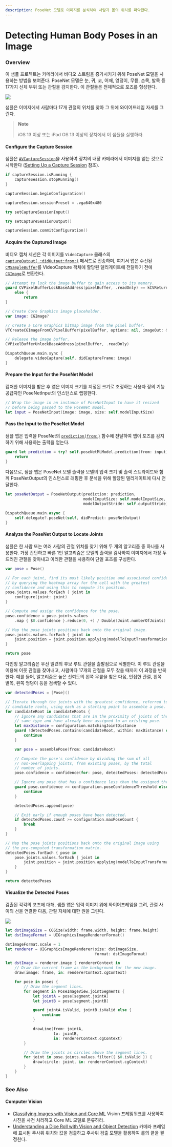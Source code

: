 ```yaml
---
description: PoseNet 모델로 이미지를 분석하여 사람과 몸의 위치를 파악한다.
---
```


# Detecting Human Body Poses in an Image

### Overview

이 샘플 프로젝트는 카메라에서 비디오 스트림을 증가시키기 위해 PoseNet 모델을 사용하는 방법을 보여준다. PoseNet 모델은 눈, 귀, 코, 어깨, 엉덩이, 무릎, 손목, 발목 등 17가지 신체 부위 또는 관절을 감지한다. 이 관절들은 전체적으로 포즈를 형성한다.

![](../.gitbook/assets/posenet_model.png)

샘플은 이미지에서 사람마다 17개 관절의 위치를 찾아 그 위에 와이어프레임 자세를 그린다.

> **Note**
>
> iOS 13 이상 또는 iPad OS 13 이상의 장치에서 이 샘플을 실행하라.

#### Configure the Capture Session <a id="3573295"></a>

샘플은 [`AVCaptureSession`](https://developer.apple.com/documentation/avfoundation/avcapturesession)을 사용하여 장치의 내장 카메라에서 이미지를 얻는 것으로 시작한다 \([Setting Up a Capture Session](https://developer.apple.com/documentation/avfoundation/cameras_and_media_capture/setting_up_a_capture_session) 참조\).

```swift
if captureSession.isRunning {
    captureSession.stopRunning()
}

captureSession.beginConfiguration()

captureSession.sessionPreset = .vga640x480

try setCaptureSessionInput()

try setCaptureSessionOutput()

captureSession.commitConfiguration()
```

#### Acquire the Captured Image <a id="3573296"></a>

비디오 캡처 세션은 각 이미지를 `VideoCapture` 클래스의 [`captureOutput(_:didOutput:from:)`](https://developer.apple.com/documentation/avfoundation/avcaptureaudiodataoutputsamplebufferdelegate/1386039-captureoutput) 메서드로 전송하며, 여기서 앱은 수신된 [`CMSampleBuffer`](https://developer.apple.com/documentation/coremedia/cmsamplebuffer)를 VideoCapture 객체에 할당된 델리게이트에 전달하기 전에 [`CGImage`](https://developer.apple.com/documentation/coregraphics/cgimage)로 변환한다.

```swift
// Attempt to lock the image buffer to gain access to its memory.
guard CVPixelBufferLockBaseAddress(pixelBuffer, .readOnly) == kCVReturnSuccess
    else {
        return
}

// Create Core Graphics image placeholder.
var image: CGImage?

// Create a Core Graphics bitmap image from the pixel buffer.
VTCreateCGImageFromCVPixelBuffer(pixelBuffer, options: nil, imageOut: &image)

// Release the image buffer.
CVPixelBufferUnlockBaseAddress(pixelBuffer, .readOnly)

DispatchQueue.main.sync {
    delegate.videoCapture(self, didCaptureFrame: image)
}
```

#### Prepare the Input for the PoseNet Model <a id="3573297"></a>

캡처한 이미지를 받은 후 앱은 이미지 크기를 지정된 크기로 조정하는 사용자 정의 기능 공급자인 PoseNetInput의 인스턴스로 랩핑한다.

```swift
// Wrap the image in an instance of PoseNetInput to have it resized
// before being passed to the PoseNet model.
let input = PoseNetInput(image: image, size: self.modelInputSize)
```

#### Pass the Input to the PoseNet Model <a id="3573298"></a>

샘플 앱은 입력을 PoseNet의 [`prediction(from:)`](https://developer.apple.com/documentation/coreml/mlmodel/2880280-prediction) 함수에 전달하여 앱이 포즈를 감지하기 위해 사용하는 출력을 얻는다.

```swift
guard let prediction = try? self.poseNetMLModel.prediction(from: input) else {
    return
}
```

다음으로, 샘플 앱은 PoseNet 모델 출력을 모델의 입력 크기 및 출력 스트라이드와 함께 PoseNetOutput의 인스턴스로 래핑한 후 분석을 위해 할당된 델리게이트에 다시 전달한다.

```swift
let poseNetOutput = PoseNetOutput(prediction: prediction,
                                  modelInputSize: self.modelInputSize,
                                  modelOutputStride: self.outputStride)

DispatchQueue.main.async {
    self.delegate?.poseNet(self, didPredict: poseNetOutput)
}
```

#### Analyze the PoseNet Output to Locate Joints <a id="3573299"></a>

샘플은 한 사람 또는 여러 사람의 관절 위치를 찾기 위해 두 개의 알고리즘 중 하나를 사용한다. 가장 간단하고 빠른 1인 알고리즘은 모델의 출력을 검사하여 이미지에서 가장 두드러진 관절을 찾아내고 이러한 관절을 사용하여 단일 포즈를 구성한다.

```swift
var pose = Pose()

// For each joint, find its most likely position and associated confidence
// by querying the heatmap array for the cell with the greatest
// confidence and using this to compute its position.
pose.joints.values.forEach { joint in
    configure(joint: joint)
}

// Compute and assign the confidence for the pose.
pose.confidence = pose.joints.values
    .map { $0.confidence }.reduce(0, +) / Double(Joint.numberOfJoints)

// Map the pose joints positions back onto the original image.
pose.joints.values.forEach { joint in
    joint.position = joint.position.applying(modelToInputTransformation)
}

return pose
```

다인칭 알고리즘은 우선 일련의 후보 루트 관절을 출발점으로 식별한다. 이 루트 관절을 이용해 이웃 관절을 찾아내고, 사람마다 17개의 관절을 모두 찾을 때까지 이 과정을 반복한다. 예를 들어, 알고리즘은 높은 신뢰도의 왼쪽 무릎을 찾은 다음, 인접한 관절, 왼쪽 발목, 왼쪽 엉덩이 등을 검색할 수 있다.

```swift
var detectedPoses = [Pose]()

// Iterate through the joints with the greatest confidence, referred to here as
// candidate roots, using each as a starting point to assemble a pose.
for candidateRoot in candidateRoots {
    // Ignore any candidates that are in the proximity of joints of the
    // same type and have already been assigned to an existing pose.
    let maxDistance = configuration.matchingJointDistance
    guard !detectedPoses.contains(candidateRoot, within: maxDistance) else {
        continue
    }

    var pose = assemblePose(from: candidateRoot)

    // Compute the pose's confidence by dividing the sum of all
    // non-overlapping joints, from existing poses, by the total
    // number of joints.
    pose.confidence = confidence(for: pose, detectedPoses: detectedPoses)

    // Ignore any pose that has a confidence less than the assigned threshold.
    guard pose.confidence >= configuration.poseConfidenceThreshold else {
        continue
    }

    detectedPoses.append(pose)

    // Exit early if enough poses have been detected.
    if detectedPoses.count >= configuration.maxPoseCount {
        break
    }
}

// Map the pose joints positions back onto the original image using
// the pre-computed transformation matrix.
detectedPoses.forEach { pose in
    pose.joints.values.forEach { joint in
        joint.position = joint.position.applying(modelToInputTransformation)
    }
}

return detectedPoses
```

#### Visualize the Detected Poses <a id="3573300"></a>

검출된 각각의 포즈에 대해, 샘플 앱은 입력 이미지 위에 와이어프레임을 그려, 관절 사이의 선을 연결한 다음, 관절 자체에 대한 원을 그린다.

![](../.gitbook/assets/detected_poses.png)

```swift
let dstImageSize = CGSize(width: frame.width, height: frame.height)
let dstImageFormat = UIGraphicsImageRendererFormat()

dstImageFormat.scale = 1
let renderer = UIGraphicsImageRenderer(size: dstImageSize,
                                       format: dstImageFormat)

let dstImage = renderer.image { rendererContext in
    // Draw the current frame as the background for the new image.
    draw(image: frame, in: rendererContext.cgContext)

    for pose in poses {
        // Draw the segment lines.
        for segment in PoseImageView.jointSegments {
            let jointA = pose[segment.jointA]
            let jointB = pose[segment.jointB]

            guard jointA.isValid, jointB.isValid else {
                continue
            }

            drawLine(from: jointA,
                     to: jointB,
                     in: rendererContext.cgContext)
        }

        // Draw the joints as circles above the segment lines.
        for joint in pose.joints.values.filter({ $0.isValid }) {
            draw(circle: joint, in: rendererContext.cgContext)
        }
    }
}
```

### 

### See Also

#### Computer Vision

* [Classifying Images with Vision and Core ML](https://developer.apple.com/documentation/vision/classifying_images_with_vision_and_core_ml) Vision 프레임워크를 사용하여 사진을 사전 처리하고 Core ML 모델로 분류하라.
* [Understanding a Dice Roll with Vision and Object Detection](https://developer.apple.com/documentation/coreml/understanding_a_dice_roll_with_vision_and_object_detection) 카메라 프레임에 표시된 주사위 위치와 값을 검출하고 주사위 검출 모델을 활용하여 롤의 끝을 결정한다.


